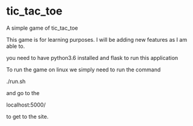 # tic_tac_toe
A simple game of tic_tac_toe

This game is for learning purposes. I will be adding new features as I am able to.

you need to have python3.6 installed and flask to run this application

To run the game on linux we simply need to run the command

./run.sh

and go to the

localhost:5000/

to get to the site.

